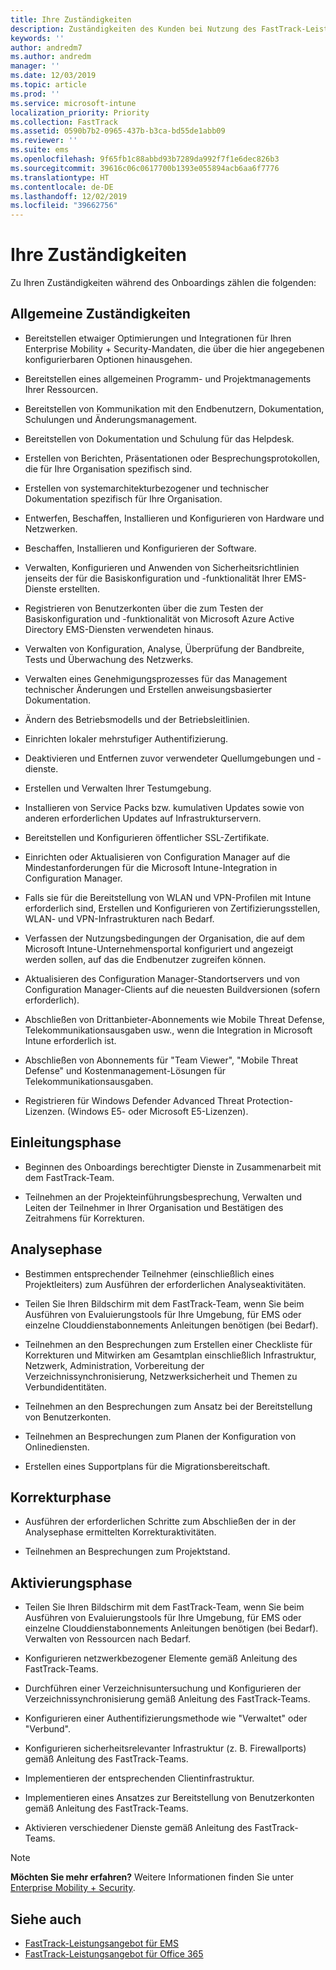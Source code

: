 ```yaml
---
title: Ihre Zuständigkeiten
description: Zuständigkeiten des Kunden bei Nutzung des FastTrack-Leistungsangebots
keywords: ''
author: andredm7
ms.author: andredm
manager: ''
ms.date: 12/03/2019
ms.topic: article
ms.prod: ''
ms.service: microsoft-intune
localization_priority: Priority
ms.collection: FastTrack
ms.assetid: 0590b7b2-0965-437b-b3ca-bd55de1abb09
ms.reviewer: ''
ms.suite: ems
ms.openlocfilehash: 9f65fb1c88abbd93b7289da992f7f1e6dec826b3
ms.sourcegitcommit: 39616c06c0617700b1393e055894acb6aa6f7776
ms.translationtype: HT
ms.contentlocale: de-DE
ms.lasthandoff: 12/02/2019
ms.locfileid: "39662756"
---
```

# <a name="your-responsibilities"></a>Ihre Zuständigkeiten

Zu Ihren Zuständigkeiten während des Onboardings zählen die folgenden:

## <a name="general-responsibilities"></a>Allgemeine Zuständigkeiten

-   Bereitstellen etwaiger Optimierungen und Integrationen für Ihren Enterprise Mobility + Security-Mandaten, die über die hier angegebenen konfigurierbaren Optionen hinausgehen.

-   Bereitstellen eines allgemeinen Programm- und Projektmanagements Ihrer Ressourcen.

-   Bereitstellen von Kommunikation mit den Endbenutzern, Dokumentation, Schulungen und Änderungsmanagement.

-   Bereitstellen von Dokumentation und Schulung für das Helpdesk.

-   Erstellen von Berichten, Präsentationen oder Besprechungsprotokollen, die für Ihre Organisation spezifisch sind.

-   Erstellen von systemarchitekturbezogener und technischer Dokumentation spezifisch für Ihre Organisation.

-   Entwerfen, Beschaffen, Installieren und Konfigurieren von Hardware und Netzwerken.

-   Beschaffen, Installieren und Konfigurieren der Software.

-   Verwalten, Konfigurieren und Anwenden von Sicherheitsrichtlinien jenseits der für die Basiskonfiguration und -funktionalität Ihrer EMS-Dienste erstellten.

-   Registrieren von Benutzerkonten über die zum Testen der Basiskonfiguration und -funktionalität von Microsoft Azure Active Directory EMS-Diensten verwendeten hinaus.

-   Verwalten von Konfiguration, Analyse, Überprüfung der Bandbreite, Tests und Überwachung des Netzwerks.

-   Verwalten eines Genehmigungsprozesses für das Management technischer Änderungen und Erstellen anweisungsbasierter Dokumentation.

-   Ändern des Betriebsmodells und der Betriebsleitlinien.

-   Einrichten lokaler mehrstufiger Authentifizierung.

-   Deaktivieren und Entfernen zuvor verwendeter Quellumgebungen und -dienste.

-   Erstellen und Verwalten Ihrer Testumgebung.

-   Installieren von Service Packs bzw. kumulativen Updates sowie von anderen erforderlichen Updates auf Infrastrukturservern.

-   Bereitstellen und Konfigurieren öffentlicher SSL-Zertifikate.

-   Einrichten oder Aktualisieren von Configuration Manager auf die Mindestanforderungen für die Microsoft Intune-Integration in Configuration Manager.

-   Falls sie für die Bereitstellung von WLAN und VPN-Profilen mit Intune erforderlich sind, Erstellen und Konfigurieren von Zertifizierungsstellen, WLAN- und VPN-Infrastrukturen nach Bedarf.

-   Verfassen der Nutzungsbedingungen der Organisation, die auf dem Microsoft Intune-Unternehmensportal konfiguriert und angezeigt werden sollen, auf das die Endbenutzer zugreifen können.

-   Aktualisieren des Configuration Manager-Standortservers und von Configuration Manager-Clients auf die neuesten Buildversionen (sofern erforderlich).

-   Abschließen von Drittanbieter-Abonnements wie Mobile Threat Defense, Telekommunikationsausgaben usw., wenn die Integration in Microsoft Intune erforderlich ist.

-   Abschließen von Abonnements für "Team Viewer", "Mobile Threat Defense" und Kostenmanagement-Lösungen für Telekommunikationsausgaben.

-   Registrieren für Windows Defender Advanced Threat Protection-Lizenzen. (Windows E5- oder Microsoft E5-Lizenzen).

## <a name="initiate-phase"></a>Einleitungsphase

-   Beginnen des Onboardings berechtigter Dienste in Zusammenarbeit mit dem FastTrack-Team.

-   Teilnehmen an der Projekteinführungsbesprechung, Verwalten und Leiten der Teilnehmer in Ihrer Organisation und Bestätigen des Zeitrahmens für Korrekturen.

## <a name="assess-phase"></a>Analysephase

-   Bestimmen entsprechender Teilnehmer (einschließlich eines Projektleiters) zum Ausführen der erforderlichen Analyseaktivitäten.

-   Teilen Sie Ihren Bildschirm mit dem FastTrack-Team, wenn Sie beim Ausführen von Evaluierungstools für Ihre Umgebung, für EMS oder einzelne Clouddienstabonnements Anleitungen benötigen (bei Bedarf).

-   Teilnehmen an den Besprechungen zum Erstellen einer Checkliste für Korrekturen und Mitwirken am Gesamtplan einschließlich Infrastruktur, Netzwerk, Administration, Vorbereitung der Verzeichnissynchronisierung, Netzwerksicherheit und Themen zu Verbundidentitäten.

-   Teilnehmen an den Besprechungen zum Ansatz bei der Bereitstellung von Benutzerkonten.

-   Teilnehmen an Besprechungen zum Planen der Konfiguration von Onlinediensten.

-   Erstellen eines Supportplans für die Migrationsbereitschaft.

## <a name="remediate-phase"></a>Korrekturphase

-   Ausführen der erforderlichen Schritte zum Abschließen der in der Analysephase ermittelten Korrekturaktivitäten.

-   Teilnehmen an Besprechungen zum Projektstand.

## <a name="enable-phase"></a>Aktivierungsphase

-   Teilen Sie Ihren Bildschirm mit dem FastTrack-Team, wenn Sie beim Ausführen von Evaluierungstools für Ihre Umgebung, für EMS oder einzelne Clouddienstabonnements Anleitungen benötigen (bei Bedarf). Verwalten von Ressourcen nach Bedarf.

-   Konfigurieren netzwerkbezogener Elemente gemäß Anleitung des FastTrack-Teams.

-   Durchführen einer Verzeichnisuntersuchung und Konfigurieren der Verzeichnissynchronisierung gemäß Anleitung des FastTrack-Teams.

-   Konfigurieren einer Authentifizierungsmethode wie "Verwaltet" oder "Verbund". 

-   Konfigurieren sicherheitsrelevanter Infrastruktur (z. B. Firewallports) gemäß Anleitung des FastTrack-Teams.

-   Implementieren der entsprechenden Clientinfrastruktur.

-   Implementieren eines Ansatzes zur Bereitstellung von Benutzerkonten gemäß Anleitung des FastTrack-Teams.

-   Aktivieren verschiedener Dienste gemäß Anleitung des FastTrack-Teams.

> [!NOTE]
> **Möchten Sie mehr erfahren?** Weitere Informationen finden Sie unter [Enterprise Mobility + Security](https://www.microsoft.com/cloud-platform/enterprise-mobility).

## <a name="see-also"></a>Siehe auch

- [FastTrack-Leistungsangebot für EMS](EMS-fasttrack-benefit-for-EMS.md)
- [FastTrack-Leistungsangebot für Office 365](O365-fasttrack-benefit-for-office-365.md)


